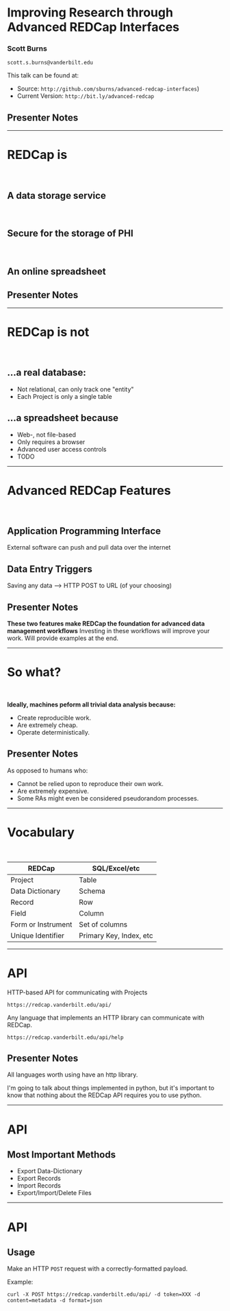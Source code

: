 # Improving Research through Advanced REDCap Interfaces

### Scott Burns

`scott.s.burns@vanderbilt.edu`

This talk can be found at:

- Source: `http://github.com/sburns/advanced-redcap-interfaces`)
- Current Version: `http://bit.ly/advanced-redcap`

## Presenter Notes

---

# REDCap is

<br />

## A data storage service

<br />

## Secure for the storage of PHI

<br />

## An online spreadsheet

## Presenter Notes

---

# REDCap is not

<br />

## ...a real database:

- Not relational, can only track one "entity"
- Each Project is only a single table

## ...a spreadsheet because

- Web-, not file-based
- Only requires a browser
- Advanced user access controls
- TODO

---

# Advanced REDCap Features

<br />

## Application Programming Interface

External software can push and pull data over the internet

## Data Entry Triggers

Saving any data --> HTTP POST to URL (of your choosing)


## Presenter Notes

**These two features make REDCap the foundation for advanced data management workflows**
Investing in these workflows will improve your work. Will provide examples at the end.

---

# So what?

<br />

**Ideally, machines peform all trivial data analysis because:**

*   Create reproducible work.
*   Are extremely cheap.
*   Operate deterministically.

## Presenter Notes

As opposed to humans who:

*   Cannot be relied upon to reproduce their own work.
*   Are extremely expensive.
*   Some RAs might even be considered pseudorandom processes.

---

# Vocabulary

<br />

<table>
    <thead>
        <tr>
            <th class="left"><strong>REDCap</strong></th>
            <th><strong>SQL/Excel/etc</strong></th>
        </tr>
    </thead>
    <tbody>
        <tr>
            <td class="left">Project</td>
            <td>Table</td>
        </tr>
        <tr>
            <td class="left">Data Dictionary</td>
            <td>Schema</td>
        </tr>
        <tr>
            <td class="left">Record</td>
            <td>Row</td>
        </tr>
        <tr>
            <td class="left">Field</td>
            <td>Column</td>
        </tr>
        <tr>
            <td class="left">Form or Instrument</td>
            <td>Set of columns</td>
        </tr>
        <tr>
            <td class="left">Unique Identifier</td>
            <td>Primary Key, Index, etc</td>
        </tr>

<!--         <tr>
            <td class="left"></td>
            <td></td>
        </tr>
 -->    </tbody>
</table>

---

# API

HTTP-based API for communicating with Projects

`https://redcap.vanderbilt.edu/api/`

Any language that implements an HTTP library can communicate with REDCap.

`https://redcap.vanderbilt.edu/api/help`


## Presenter Notes

All languages worth using have an http library.

I'm going to talk about things implemented in python, but it's important to know that nothing about the REDCap API requires you to use python.

---

# API

## Most Important Methods

*   Export Data-Dictionary
*   Export Records
*   Import Records
*   Export/Import/Delete Files

---

# API

## Usage

Make an HTTP `POST` request with a correctly-formatted payload.

Example:

`curl -X POST https://redcap.vanderbilt.edu/api/ -d token=XXX -d content=metadata -d format=json`

